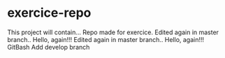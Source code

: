 # exercice-repo
This project will contain...
Repo made for exercice.
Edited again in master branch..
Hello, again!!!
Edited again in master branch..
Hello, again!!!
GitBash
Add develop branch





